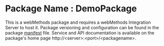 # Package Name : DemoPackage
This is a webMethods package and requires a webMethods Integration Server to host it. Package versioning and configuration can be found in the package [manifest](./DemoPackage/manifest.v3) file. Service and API documentation is available on the package's home page http://&lt;server&gt;:&lt;port&gt;/&lt;packagename>.